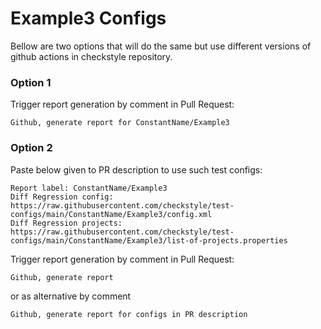 # Example3 Configs

Bellow are two options that will do the same but use different versions
of github actions in checkstyle repository.


### Option 1
Trigger report generation by comment in Pull Request:
```
Github, generate report for ConstantName/Example3
```

### Option 2

Paste below given to PR description to use such test configs:
```
Report label: ConstantName/Example3
Diff Regression config: https://raw.githubusercontent.com/checkstyle/test-configs/main/ConstantName/Example3/config.xml
Diff Regression projects: https://raw.githubusercontent.com/checkstyle/test-configs/main/ConstantName/Example3/list-of-projects.properties
```

Trigger report generation by comment in Pull Request:
```
Github, generate report
```
or as alternative by comment
```
Github, generate report for configs in PR description
```
